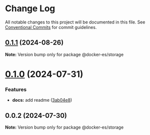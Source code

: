 # Change Log

All notable changes to this project will be documented in this file.
See [Conventional Commits](https://conventionalcommits.org) for commit guidelines.

## [0.1.1](https://github.com/docker-awesome/docker-es/compare/@docker-es/storage@0.1.0...@docker-es/storage@0.1.1) (2024-08-26)

**Note:** Version bump only for package @docker-es/storage





# [0.1.0](https://github.com/docker-awesome/docker-es/compare/@docker-es/storage@0.0.2...@docker-es/storage@0.1.0) (2024-07-31)


### Features

* **docs:** add readme ([3ab04e8](https://github.com/docker-awesome/docker-es/commit/3ab04e849e9418c8c000ea5fe56472783f28208c))





## 0.0.2 (2024-07-30)

**Note:** Version bump only for package @docker-es/storage

